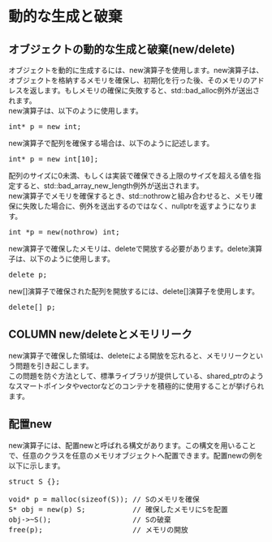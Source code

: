# 動的な生成と破棄
## オブジェクトの動的な生成と破棄(new/delete)
 オブジェクトを動的に生成するには、new演算子を使用します。new演算子は、オブジェクトを格納するメモリを確保し、初期化を行った後、そのメモリのアドレスを返します。もしメモリの確保に失敗すると、std::bad_alloc例外が送出されます。<br>
 new演算子は、以下のように使用します。
<pre>
int* p = new int;
</pre>

 new演算子で配列を確保する場合は、以下のように記述します。<br>
<pre>
int* p = new int[10];
</pre>
 配列のサイズに0未満、もしくは実装で確保できる上限のサイズを超える値を指定すると、std::bad_array_new_length例外が送出されます。<br>
 new演算子でメモリを確保するとき、std::nothrowと組み合わせると、メモリ確保に失敗した場合に、例外を送出するのではなく、nullptrを返すようになります。<br>

<pre>
int *p = new(nothrow) int;
</pre>

 new演算子で確保したメモリは、deleteで開放する必要があります。delete演算子は、以下のように使用します。<br>

<pre>
delete p;
</pre>

 new[]演算子で確保された配列を開放するには、delete[]演算子を使用します。<br>

<pre>
delete[] p;
</pre>

## COLUMN new/deleteとメモリリーク
new演算子で確保した領域は、deleteによる開放を忘れると、メモリリークという問題を引き起こします。<br>
この問題を防ぐ方法として、標準ライブラリが提供している、shared_ptrのようなスマートポインタやvectorなどのコンテナを積極的に使用することが挙げられます。<br>

## 配置new
 new演算子には、配置newと呼ばれる構文があります。この構文を用いることで、任意のクラスを任意のメモリオブジェクトへ配置できます。配置newの例を以下に示します。<br>

<pre>
struct S {};

void* p = malloc(sizeof(S)); // Sのメモリを確保
S* obj = new(p) S;           // 確保したメモリにSを配置
obj->~S();                   // Sの破棄
free(p);                     // メモリの開放
</pre>
